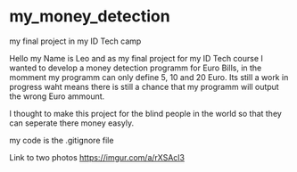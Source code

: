# my_money_detection
my final project in my ID Tech camp

Hello my Name is Leo and as my final project for my ID Tech course I wanted to develop a money detection programm for Euro Bills,
in the momment my programm can only define 5, 10 and 20 Euro.
Its still a work in progress waht means there is still a chance that my programm will output the wrong Euro ammount.

I thought to make this project for the blind people in the world so that they can seperate there money easyly.



my code is the .gitignore file



Link to two photos https://imgur.com/a/rXSAcl3
